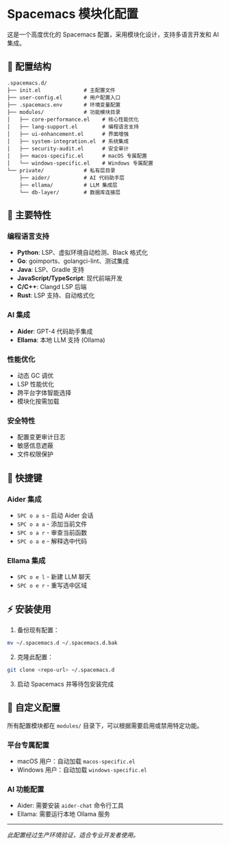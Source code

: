 # Spacemacs 模块化配置

这是一个高度优化的 Spacemacs 配置，采用模块化设计，支持多语言开发和 AI 集成。

## 📁 配置结构

```
.spacemacs.d/
├── init.el              # 主配置文件
├── user-config.el       # 用户配置入口
├── .spacemacs.env       # 环境变量配置
├── modules/             # 功能模块目录
│   ├── core-performance.el    # 核心性能优化
│   ├── lang-support.el        # 编程语言支持
│   ├── ui-enhancement.el      # 界面增强
│   ├── system-integration.el  # 系统集成
│   ├── security-audit.el      # 安全审计
│   ├── macos-specific.el      # macOS 专属配置
│   └── windows-specific.el    # Windows 专属配置
└── private/             # 私有层目录
    ├── aider/           # AI 代码助手层
    ├── ellama/          # LLM 集成层
    └── db-layer/        # 数据库连接层
```

## 🚀 主要特性

### 编程语言支持
- **Python**: LSP、虚拟环境自动检测、Black 格式化
- **Go**: goimports、golangci-lint、测试集成
- **Java**: LSP、Gradle 支持
- **JavaScript/TypeScript**: 现代前端开发
- **C/C++**: Clangd LSP 后端
- **Rust**: LSP 支持、自动格式化

### AI 集成
- **Aider**: GPT-4 代码助手集成
- **Ellama**: 本地 LLM 支持 (Ollama)

### 性能优化
- 动态 GC 调优
- LSP 性能优化
- 跨平台字体智能选择
- 模块化按需加载

### 安全特性
- 配置变更审计日志
- 敏感信息遮蔽
- 文件权限保护

## 🔧 快捷键

### Aider 集成
- `SPC o a s` - 启动 Aider 会话
- `SPC o a a` - 添加当前文件
- `SPC o a r` - 审查当前函数
- `SPC o a e` - 解释选中代码

### Ellama 集成
- `SPC o e l` - 新建 LLM 聊天
- `SPC o e r` - 重写选中区域

## ⚡ 安装使用

1. 备份现有配置：
```bash
mv ~/.spacemacs.d ~/.spacemacs.d.bak
```

2. 克隆此配置：
```bash
git clone <repo-url> ~/.spacemacs.d
```

3. 启动 Spacemacs 并等待包安装完成

## 🔧 自定义配置

所有配置模块都在 `modules/` 目录下，可以根据需要启用或禁用特定功能。

### 平台专属配置
- macOS 用户：自动加载 `macos-specific.el`
- Windows 用户：自动加载 `windows-specific.el`

### AI 功能配置
- Aider: 需要安装 `aider-chat` 命令行工具
- Ellama: 需要运行本地 Ollama 服务

---

*此配置经过生产环境验证，适合专业开发者使用。*
